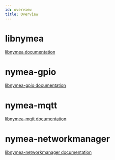 ```yaml
---
id: overview
title: Overview
---
```


# libnymea

[libnymea documentation](/libnymea-raw/)

# nymea-gpio

[libnymea-gpio documentation](/nymea-gpio-raw/)

# nymea-mqtt

[libnymea-mqtt documentation](/nymea-mqtt-raw/)

# nymea-networkmanager

[libnymea-networkmanager documentation](/libnymea-networkmanager-raw/)

